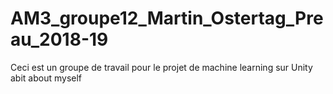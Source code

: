 # AM3_groupe12_Martin_Ostertag_Preau_2018-19
Ceci est un groupe de travail pour le projet de machine learning sur Unity
abit about myself
